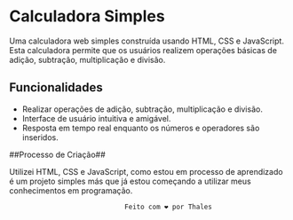 # Calculadora Simples

Uma calculadora web simples construída usando HTML, CSS e JavaScript. Esta calculadora permite que os usuários realizem operações básicas de adição, subtração, multiplicação e divisão.


## Funcionalidades

- Realizar operações de adição, subtração, multiplicação e divisão.
- Interface de usuário intuitiva e amigável.
- Resposta em tempo real enquanto os números e operadores são inseridos.


##Processo de Criação##

  Utilizei HTML, CSS e JavaScript, como estou em processo de aprendizado é um projeto simples
  más que já estou começando a utilizar meus conhecimentos em programação.

  
                                 Feito com ❤️ por Thales
